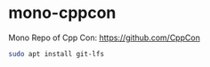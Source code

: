 # mono-cppcon
Mono Repo of Cpp Con: https://github.com/CppCon

```bash
sudo apt install git-lfs
```

